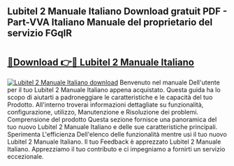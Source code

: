 ## Lubitel 2 Manuale Italiano Download gratuit PDF - Part-VVA Italiano Manuale del proprietario del servizio FGqlR

# <h2><a href="http://dfam33.blite.top/?on=Lubitel+2+Manuale+Italiano">🔗Download 👉🔴 Lubitel 2 Manuale Italiano</a></h2>

[![Lubitel 2 Manuale Italiano download](https://i.imgur.com/lujVjoI.png)](http://dfam33.blite.top/?on=Lubitel+2+Manuale+Italiano)
Benvenuto nel manuale Dell'utente per il tuo Lubitel 2 Manuale Italiano appena acquistato. Questa guida ha lo scopo di aiutarti a padroneggiare le caratteristiche e le capacità del tuo Prodotto. All'interno troverai informazioni dettagliate su funzionalità, configurazione, utilizzo, Manutenzione e Risoluzione dei problemi. Comprensione del prodotto Questa sezione fornisce una panoramica del tuo nuovo Lubitel 2 Manuale Italiano e delle sue caratteristiche principali. Sperimenta L'efficienza Dell'elenco delle funzionalità mentre usi il tuo nuovo Lubitel 2 Manuale Italiano. Il tuo Feedback è apprezzato Lubitel 2 Manuale Italiano. Apprezziamo il tuo contributo e ci impegniamo a fornirti un servizio eccezionale.
